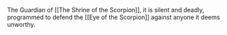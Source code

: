 The Guardian of [[The Shrine of the Scorpion]], it is silent and deadly, programmed to defend the [[Eye of the Scorpion]] against anyone it deems unworthy.